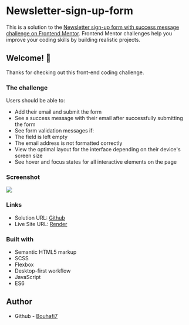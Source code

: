 # Newsletter-sign-up-form

This is a solution to the [Newsletter sign-up form with success message challenge on Frontend Mentor](https://www.frontendmentor.io/challenges/newsletter-signup-form-with-success-message-3FC1AZbNrv). Frontend Mentor challenges help you improve your coding skills by building realistic projects.

## Welcome! 👋

Thanks for checking out this front-end coding challenge.

### The challenge

Users should be able to:

- Add their email and submit the form
- See a success message with their email after successfully submitting the form
- See form validation messages if:
- The field is left empty
- The email address is not formatted correctly
- View the optimal layout for the interface depending on their device's screen size
- See hover and focus states for all interactive elements on the page

### Screenshot

![](https://res.cloudinary.com/dz209s6jk/image/upload/v1685103838/Challenges/rnhx0ccfuqrdx3udhhr8.jpg)

### Links

-   Solution URL: [Github](https://github.com/Bouhafi7/Newsletter-sign-up-form-with-success-message)
-   Live Site URL: [Render](https://newsletter-sign-up-form.onrender.com)

### Built with

-   Semantic HTML5 markup
-   SCSS
-   Flexbox
-   Desktop-first workflow
-   JavaScript
-   ES6

## Author

-   Github - [Bouhafi7](https://github.com/Bouhafi7)
